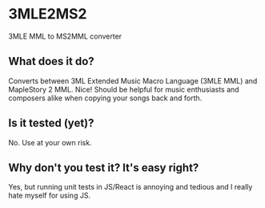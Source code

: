 # 3MLE2MS2
3MLE MML to MS2MML converter

## What does it do?
Converts between 3ML Extended Music Macro Language (3MLE MML) and MapleStory 2 MML. Nice! 
Should be helpful for music enthusiasts and composers alike when copying your songs back and forth.

## Is it tested (yet)?
No. Use at your own risk.

## Why don't you test it? It's easy right?
Yes, but running unit tests in JS/React is annoying and tedious and I really hate myself for using JS.